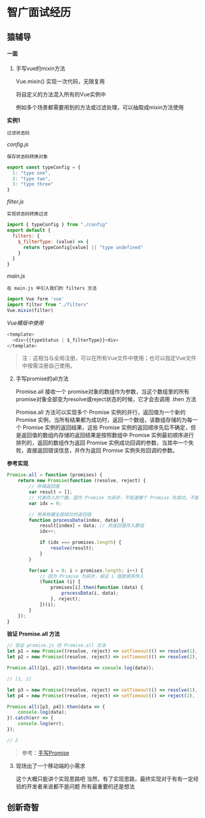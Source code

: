 # 智广面试经历

> [](https://juejin.im/post/5c356f68f265da61483bca61)

## 猿辅导

#### 一面

1. 手写vue的mixin方法

	Vue.mixin() 实现一次代码，无限复用

	将自定义的方法混入所有的Vue实例中

	例如多个场景都需要用到的方法或过滤处理，可以抽取成mixin方法使用

**实例1**

	过滤状态码

*config.js*

	保存状态码转换对象

```js
export const typeConfig = {
  1: "type one",
  2: "type two",
  3: "type three"
}
```

*filter.js*

	实现状态码转换过滤

```js
import { typeConfig } from "./config"
export default {
  filters: {
    $_filterType: (value) => {
      return typeConfig[value] || "type undefined"
    }
  }
}
```

*main.js*

	在 main.js 中引入我们的 filters 方法

```js
import Vue form 'vue'
import filter from "./filters"
Vue.mixin(filter)
```

*Vue模版中使用*

```js
<template>
  <div>{{typeStatus | $_filterType}}<div>
</template>
```

> 注：这相当与全局注册，可以在所有Vue文件中使用；也可以指定Vue文件中按需注册自己使用。

2. 手写promise的all方法

	Promise.all 接收一个 promise对象的数组作为参数，当这个数组里的所有promise对象全部变为resolve或reject状态的时候，它才会去调用 .then 方法

	Promise.all 方法可以实现多个 Promise 实例的并行，返回值为一个新的 Promise 实例，当所有结果都为成功时，返回一个数组，该数组存储的为每一个 Promise 实例的返回结果，这些 Promise 实例的返回顺序先后不确定，但是返回值的数组内存储的返回结果是按照数组中 Promise 实例最初顺序进行排列的，返回的数组作为返回 Promise 实例成功回调的参数，当其中一个失败，直接返回错误信息，并作为返回 Promise 实例失败回调的参数。

**参考实现**

```js
Promise.all = function (promises) {
    return new Promise(function (resolve, reject) {
        // 存储返回值
        var result = [];
        // 代表存入的个数，因为 Promise 为异步，不知道哪个 Promise 先成功，不能用数组的长度来判断
        var idx = 0;

        // 用来构建全部成功的返回值
        function processData(index, data) {
            result[index] = data; // 将返回值存入数组
            idx++;

            if (idx === promises.length) {
                resolve(result);
            }
        }

        for(var i = 0; i < promises.length; i++) {
            // 因为 Primise 为异步，保证 i 值是顺序传入
            (function (i) {
                promises[i].then(function (data) {
                    processData(i, data);
                }, reject);
            })(i);
        }
    });
}
```

**验证 Promise.all 方法**

```js
// 验证 promise.js 的 Promise.all 方法
let p1 = new Promise((resolve, reject) => setTimeout(() => resolve(1), 2000));
let p2 = new Promise((resolve, reject) => setTimeout(() => resolve(2), 1000));

Promise.all([p1, p2]).then(data => console.log(data));

// [1, 2]

let p3 = new Promise((resolve, reject) => setTimeout(() => resolve(1), 2000));
let p4 = new Promise((resolve, reject) => setTimeout(() => reject(2), 1000));

Promise.all([p3, p4]).then(data => {
    console.log(data);
}).catch(err => {
    console.log(err);
});

// 2
```

> 参考：[手写Promise](https://segmentfault.com/a/1190000016653968#articleHeader9)

3. 现场出了一个移动端的小需求

	这个大概只能讲个实现思路吧
	当然，有了实现思路，最终实现对于有有一定经验的开发者来说都不是问题
	所有最重要的还是想法

## 创新奇智
